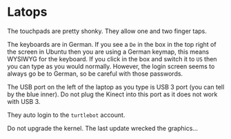 # Latops

The touchpads are pretty shonky. They allow one and two finger taps. 

The keyboards are in German. If you see a `De` in the box in the top right of the screen in Ubuntu then you are using a German keymap, this means WYSIWYG for the keyboard. If you click in the box and switch it to `US` then you can type as you would normally. However, the login screen seems to always go be to German, so be careful with those passwords.

The USB port on the left of the laptop as you type is USB 3 port (you can tell by the blue inner). Do not plug the Kinect into this port as it does not work with USB 3.

They auto login to the `turtlebot` account. 

Do not upgrade the kernel. The last update wrecked the graphics...

